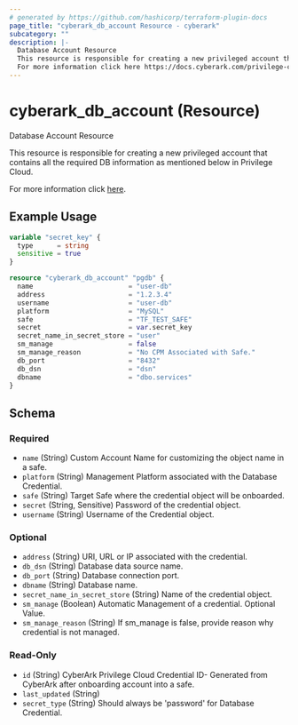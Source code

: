```yaml
---
# generated by https://github.com/hashicorp/terraform-plugin-docs
page_title: "cyberark_db_account Resource - cyberark"
subcategory: ""
description: |-
  Database Account Resource
  This resource is responsible for creating a new privileged account that contains all the required DB information as mentioned below in Privilege Cloud.
  For more information click here https://docs.cyberark.com/privilege-cloud-shared-services/latest/en/Content/WebServices/Add%20Account%20v10.htm.
---
```


# cyberark_db_account (Resource)

Database Account Resource

This resource is responsible for creating a new privileged account that contains all the required DB information as mentioned below in Privilege Cloud.

For more information click [here](https://docs.cyberark.com/privilege-cloud-shared-services/latest/en/Content/WebServices/Add%20Account%20v10.htm).

## Example Usage

```terraform
variable "secret_key" {
  type      = string
  sensitive = true
}

resource "cyberark_db_account" "pgdb" {
  name                        = "user-db"
  address                     = "1.2.3.4"
  username                    = "user-db"
  platform                    = "MySQL"
  safe                        = "TF_TEST_SAFE"
  secret                      = var.secret_key
  secret_name_in_secret_store = "user"
  sm_manage                   = false
  sm_manage_reason            = "No CPM Associated with Safe."
  db_port                     = "8432"
  db_dsn                      = "dsn"
  dbname                      = "dbo.services"
}
```

<!-- schema generated by tfplugindocs -->
## Schema

### Required

- `name` (String) Custom Account Name for customizing the object name in a safe.
- `platform` (String) Management Platform associated with the Database Credential.
- `safe` (String) Target Safe where the credential object will be onboarded.
- `secret` (String, Sensitive) Password of the credential object.
- `username` (String) Username of the Credential object.

### Optional

- `address` (String) URI, URL or IP associated with the credential.
- `db_dsn` (String) Database data source name.
- `db_port` (String) Database connection port.
- `dbname` (String) Database name.
- `secret_name_in_secret_store` (String) Name of the credential object.
- `sm_manage` (Boolean) Automatic Management of a credential. Optional Value.
- `sm_manage_reason` (String) If sm_manage is false, provide reason why credential is not managed.

### Read-Only

- `id` (String) CyberArk Privilege Cloud Credential ID- Generated from CyberArk after onboarding account into a safe.
- `last_updated` (String)
- `secret_type` (String) Should always be 'password' for Database Credential.
